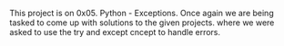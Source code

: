 This project is on 0x05. Python - Exceptions.
Once again we are being tasked to come up with solutions to the given projects.
where we were asked to use the try and except cncept to handle errors.
